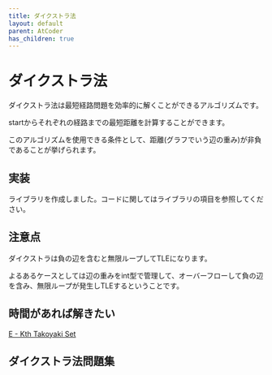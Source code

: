```yaml
---
title: ダイクストラ法
layout: default
parent: AtCoder
has_children: true 
---
```


# ダイクストラ法
ダイクストラ法は最短経路問題を効率的に解くことができるアルゴリズムです。

startからそれぞれの経路までの最短距離を計算することができます。

このアルゴリズムを使用できる条件として、距離(グラフでいう辺の重み)が非負であることが挙げられます。

## 実装
ライブラリを作成しました。コードに関してはライブラリの項目を参照してください。

## 注意点
ダイクストラは負の辺を含むと無限ループしてTLEになります。

よるあるケースとしては辺の重みをint型で管理して、オーバーフローして負の辺を含み、無限ループが発生しTLEするということです。

## 時間があれば解きたい
<a href="https://atcoder.jp/contests/abc297/tasks/abc297_e" target="_blank">E - Kth Takoyaki Set</a>

## ダイクストラ法問題集